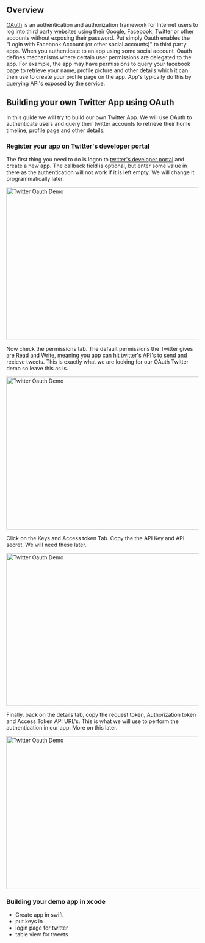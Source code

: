 ## Overview

[OAuth](http://oauth.net/2/) is an authentication and authorization framework for Internet users to log into third party websites using their Google, Facebook, Twitter or other accounts without exposing their password. Put simply Oauth enables the "Login with Facebook Account (or other social accounts)" to third party apps. When you authenticate to an app using some social account, Oauth defines mechanisms where certain user permissions are delegated to the app. For example, the app may have permissions to query your facebook page to retrieve your name, profile picture and other details which it can then use to create your profile page on the app. App's typically do this by querying API's exposed by the service.

## Building your own Twitter App using OAuth

In this guide we will try to build our own Twitter App. We will use OAuth to authenticate users and query their twitter accounts to retrieve their home timeline, profile page and other details. 

### Register your app on Twitter's developer portal

The first thing you need to do is logon to [twitter's developer portal](apps.twitter.com) and create a new app. The callback field is optional, but enter some value in there as the authentication will not work if it is left empty. We will change it programmatically later.

<img src="https://i.imgur.com/iIL9d5W.png" alt="Twitter Oauth Demo" width="600" height="400" />

Now check the permissions tab. The default permissions the Twitter gives are Read and Write, meaning you app can hit twitter's API's to send and recieve tweets. This is exactly what we are looking for our OAuth Twitter demo so leave this as is. 

<img src="https://i.imgur.com/gW7320Q.png" alt="Twitter Oauth Demo" width="600" height="400" />

Click on the Keys and Access token Tab. Copy the the API Key and API secret. We will need these later. 

<img src="https://i.imgur.com/HzNZTzq.png" alt="Twitter Oauth Demo" width="600" height="400" />

Finally, back on the details tab, copy the request token, Authorization token and Access Token API URL's. This is what we will use to perform the authentication in our app. More on this later. 

<img src="http://i.imgur.com/oDhtkGh.png" alt="Twitter Oauth Demo" width="600" height="400" />

### Building your demo app in xcode

- Create app in swift 
- put keys in
- login page for twitter
- table view for tweets
